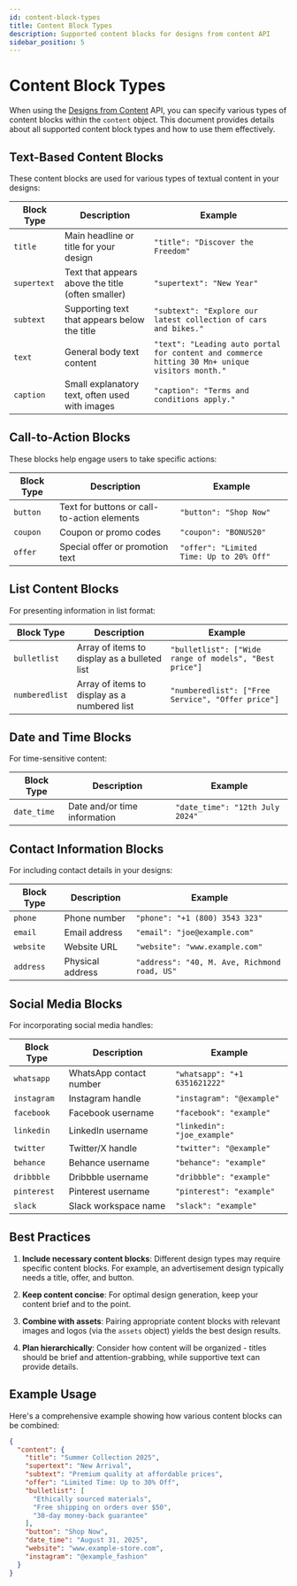 ```yaml
---
id: content-block-types
title: Content Block Types
description: Supported content blocks for designs from content API
sidebar_position: 5
---
```


# Content Block Types

When using the [Designs from Content](/docs/sivi-api/core-api/designs-from-content) API, you can specify various types of content blocks within the `content` object. This document provides details about all supported content block types and how to use them effectively.

## Text-Based Content Blocks

These content blocks are used for various types of textual content in your designs:

| Block Type | Description | Example |
|------------|-------------|---------|
| `title` | Main headline or title for your design | `"title": "Discover the Freedom"` |
| `supertext` | Text that appears above the title (often smaller) | `"supertext": "New Year"` |
| `subtext` | Supporting text that appears below the title | `"subtext": "Explore our latest collection of cars and bikes."` |
| `text` | General body text content | `"text": "Leading auto portal for content and commerce hitting 30 Mn+ unique visitors month."` |
| `caption` | Small explanatory text, often used with images | `"caption": "Terms and conditions apply."` |

## Call-to-Action Blocks

These blocks help engage users to take specific actions:

| Block Type | Description | Example |
|------------|-------------|---------|
| `button` | Text for buttons or call-to-action elements | `"button": "Shop Now"` |
| `coupon` | Coupon or promo codes | `"coupon": "BONUS20"` |
| `offer` | Special offer or promotion text | `"offer": "Limited Time: Up to 20% Off"` |

## List Content Blocks

For presenting information in list format:

| Block Type | Description | Example |
|------------|-------------|---------|
| `bulletlist` | Array of items to display as a bulleted list | `"bulletlist": ["Wide range of models", "Best price"]` |
| `numberedlist` | Array of items to display as a numbered list | `"numberedlist": ["Free Service", "Offer price"]` |

## Date and Time Blocks

For time-sensitive content:

| Block Type | Description | Example |
|------------|-------------|---------|
| `date_time` | Date and/or time information | `"date_time": "12th July 2024"` |

## Contact Information Blocks

For including contact details in your designs:

| Block Type | Description | Example |
|------------|-------------|---------|
| `phone` | Phone number | `"phone": "+1 (800) 3543 323"` |
| `email` | Email address | `"email": "joe@example.com"` |
| `website` | Website URL | `"website": "www.example.com"` |
| `address` | Physical address | `"address": "40, M. Ave, Richmond road, US"` |

## Social Media Blocks

For incorporating social media handles:

| Block Type | Description | Example |
|------------|-------------|---------|
| `whatsapp` | WhatsApp contact number | `"whatsapp": "+1 6351621222"` |
| `instagram` | Instagram handle | `"instagram": "@example"` |
| `facebook` | Facebook username | `"facebook": "example"` |
| `linkedin` | LinkedIn username | `"linkedin": "joe_example"` |
| `twitter` | Twitter/X handle | `"twitter": "@example"` |
| `behance` | Behance username | `"behance": "example"` |
| `dribbble` | Dribbble username | `"dribbble": "example"` |
| `pinterest` | Pinterest username | `"pinterest": "example"` |
| `slack` | Slack workspace name | `"slack": "example"` |

## Best Practices

1. **Include necessary content blocks**: Different design types may require specific content blocks. For example, an advertisement design typically needs a title, offer, and button.

2. **Keep content concise**: For optimal design generation, keep your content brief and to the point.

3. **Combine with assets**: Pairing appropriate content blocks with relevant images and logos (via the `assets` object) yields the best design results.

4. **Plan hierarchically**: Consider how content will be organized - titles should be brief and attention-grabbing, while supportive text can provide details.

## Example Usage

Here's a comprehensive example showing how various content blocks can be combined:

```json
{
  "content": {
    "title": "Summer Collection 2025",
    "supertext": "New Arrival",
    "subtext": "Premium quality at affordable prices",
    "offer": "Limited Time: Up to 30% Off",
    "bulletlist": [
      "Ethically sourced materials",
      "Free shipping on orders over $50",
      "30-day money-back guarantee"
    ],
    "button": "Shop Now",
    "date_time": "August 31, 2025",
    "website": "www.example-store.com",
    "instagram": "@example_fashion"
  }
}
```